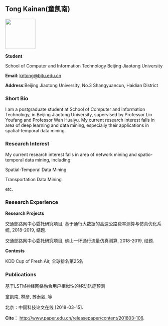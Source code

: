 ## Tong Kainan(童凯南)

<img src="3971885263989091712_IMG_9119.JPG" width="96">


**Student**

School of Computer and Information Technology
Beijing Jiaotong University

**Email**: kntong@bjtu.edu.cn

**Address**:Beijing Jiaotong University, No.3 Shangyuancun, Haidian District

### Short Bio
  I am a postgraduate student at School of Computer and Information Technology, in Beijing Jiaotong University, supervised by Professor Lin Youfang and Professor Wan Huaiyu. My current research interest falls in area of deep learning and data mining, especially their applications in spatial-temporal data mining.

### Research Interest
  My current research interest falls in area of network mining and spatio-temporal data mining, including:

  Spatial-Temporal Data Mining

  Transportation Data Mining

  etc.

### Research Experience

**Research Projects**

  交通部路网中心委托研究项目, 基于通行大数据的高速公路费率测算与仿真优化系统, 2018-2019, 结题.

  交通部路网中心委托研究项目, 佛山一环通行流量仿真测算, 2018-2019, 结题.
  
**Contests**

  KDD Cup of Fresh Air, 全球排名第25名
  
### Publications
  基于LSTM神经网络融合用户相似性的移动轨迹预测
  
  童凯南, 林彦, 苏泰毅, 等
  
  北京：中国科技论文在线 [2018-03-15]. 
  
  **Cite**： http://www.paper.edu.cn/releasepaper/content/201803-106.
